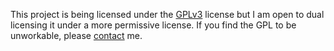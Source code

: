 This project is being licensed under the [GPLv3](http://www.opensource.org/licenses/gpl-3.0.html)  license but I am open to dual licensing it under a more permissive license. If you find the GPL to be unworkable, please [contact](Contact.md) me.
